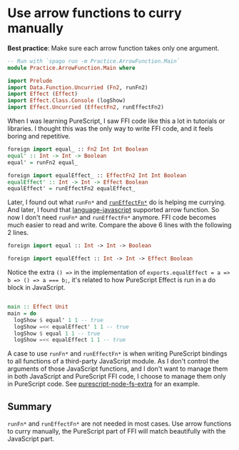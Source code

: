 # Use arrow functions to curry manually

**Best practice**: Make sure each arrow function takes only one argument.

```purescript
-- Run with `spago run -m Practice.ArrowFunction.Main`
module Practice.ArrowFunction.Main where

import Prelude
import Data.Function.Uncurried (Fn2, runFn2)
import Effect (Effect)
import Effect.Class.Console (logShow)
import Effect.Uncurried (EffectFn2, runEffectFn2)

```

When I was learning PureScript, I saw FFI code like this a lot in tutorials or libraries. I thought this was the only way to write FFI code, and it feels boring and repetitive.

```purescript
foreign import equal_ :: Fn2 Int Int Boolean
equal' :: Int -> Int -> Boolean
equal' = runFn2 equal_

foreign import equalEffect_ :: EffectFn2 Int Int Boolean
equalEffect' :: Int -> Int -> Effect Boolean
equalEffect' = runEffectFn2 equalEffect_

```

Later, I found out what `runFn*` and [`runEffectFn*`](https://github.com/purescript/purescript-effect/blob/master/src/Effect/Uncurried.js) do is helping me currying. And later, I found that [language-javascript](https://github.com/erikd/language-javascript) supported arrow function. So now I don't need `runFn*` and `runEffectFn*` anymore. FFI code becomes much easier to read and write. Compare the above 6 lines with the following 2 lines.

```purescript
foreign import equal :: Int -> Int -> Boolean

foreign import equalEffect :: Int -> Int -> Effect Boolean
```

Notice the extra `() =>` in the implementation of `exports.equalEffect = a => b => () => a === b;`, it's related to how PureScript Effect is run in a do block in JavaScript.

```purescript

main :: Effect Unit
main = do
  logShow $ equal' 1 1 -- true
  logShow =<< equalEffect' 1 1 -- true
  logShow $ equal 1 1 -- true
  logShow =<< equalEffect 1 1 -- true

```

A case to use `runFn*` and `runEffectFn*` is when writing PureScript bindings to all functions of a third-party JavaScript module. As I don't control the arguments of those JavaScript functions, and I don't want to manage them in both JavaScript and PureScript FFI code, I choose to manage them only in PureScript code. See [purescript-node-fs-extra](https://github.com/nonbili/purescript-node-fs-extra/blob/master/src/Node/FS/Extra.purs) for an example.

## Summary

`runFn*` and `runEffectFn*` are not needed in most cases. Use arrow functions to curry manually, the PureScript part of FFI will match beautifully with the JavaScript part.
